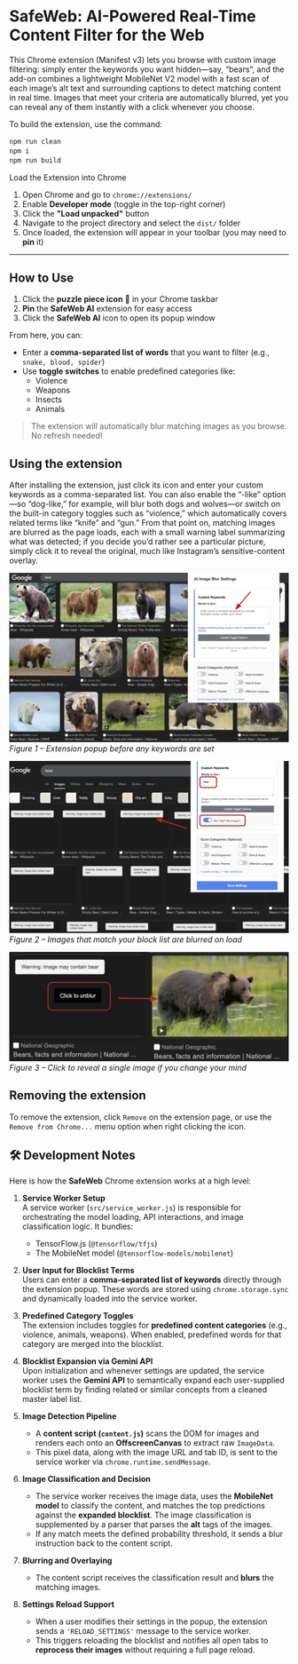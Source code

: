 # SafeWeb: AI-Powered Real-Time Content Filter for the Web

This Chrome extension (Manifest v3) lets you browse with custom image filtering: simply enter the keywords you want hidden—say, “bears”, and the add-on combines a lightweight MobileNet V2 model with a fast scan of each image’s alt text and surrounding captions to detect matching content in real time. Images that meet your criteria are automatically blurred, yet you can reveal any of them instantly with a click whenever you choose.

To build the extension, use the command:

```sh
npm run clean
npm i
npm run build
```

Load the Extension into Chrome

1. Open Chrome and go to `chrome://extensions/`
2. Enable **Developer mode** (toggle in the top-right corner)
3. Click the **"Load unpacked"** button
4. Navigate to the project directory and select the `dist/` folder
5. Once loaded, the extension will appear in your toolbar (you may need to **pin** it)

---

## How to Use

1. Click the **puzzle piece icon** 🧩 in your Chrome taskbar
2. **Pin** the **SafeWeb AI** extension for easy access
3. Click the **SafeWeb AI** icon to open its popup window

From here, you can:

- Enter a **comma-separated list of words** that you want to filter (e.g., `snake, blood, spider`)
- Use **toggle switches** to enable predefined categories like:
  - Violence
  - Weapons
  - Insects
  - Animals

> The extension will automatically blur matching images as you browse. No refresh needed!



Using the extension
----
After installing the extension, just click its icon and enter your custom keywords as a comma-separated list. You can also enable the “-like” option—so “dog-like,” for example, will blur both dogs and wolves—or switch on the built-in category toggles such as “violence,” which automatically covers related terms like “knife” and “gun.” From that point on, matching images are blurred as the page loads, each with a small warning label summarizing what was detected; if you decide you’d rather see a particular picture, simply click it to reveal the original, much like Instagram’s sensitive-content overlay.

![BeforeUsing](./before_.png "Before using")
*Figure&nbsp;1 – Extension popup before any keywords are set*

![AfterUsing](./after_.png "After using")
*Figure&nbsp;2 – Images that match your block list are blurred on load*

![Unblur](./unblur_.png "Unblur")
*Figure&nbsp;3 – Click to reveal a single image if you change your mind*

Removing the extension
----
To remove the extension, click `Remove` on the extension page, or use the `Remove from Chrome...` menu option when right clicking the icon.

## 🛠️ Development Notes

Here is how the **SafeWeb** Chrome extension works at a high level:

1. **Service Worker Setup**  
   A service worker (`src/service_worker.js`) is responsible for orchestrating the model loading, API interactions, and image classification logic. It bundles:
   - TensorFlow.js (`@tensorflow/tfjs`)
   - The MobileNet model (`@tensorflow-models/mobilenet`)  
   

2. **User Input for Blocklist Terms**  
   Users can enter a **comma-separated list of keywords** directly through the extension popup. These words are stored using `chrome.storage.sync` and dynamically loaded into the service worker.

3. **Predefined Category Toggles**  
   The extension includes toggles for **predefined content categories** (e.g., violence, animals, weapons). When enabled, predefined words for that category are merged into the blocklist.

4. **Blocklist Expansion via Gemini API**  
   Upon initialization and whenever settings are updated, the service worker uses the **Gemini API** to semantically expand each user-supplied blocklist term by finding related or similar concepts from a cleaned master label list.

5. **Image Detection Pipeline**
   - A **content script (`content.js`)** scans the DOM for images and renders each onto an **OffscreenCanvas** to extract raw `ImageData`.
   - This pixel data, along with the image URL and tab ID, is sent to the service worker via `chrome.runtime.sendMessage`.

6. **Image Classification and Decision**
   - The service worker receives the image data, uses the **MobileNet model** to classify the content, and matches the top predictions against the **expanded blocklist**. The image classification is supplemented by a parser that parses the **alt** tags of the images.
   - If any match meets the defined probability threshold, it sends a blur instruction back to the content script.

7. **Blurring and Overlaying**
   - The content script receives the classification result and **blurs** the matching images.


8. **Settings Reload Support**
   - When a user modifies their settings in the popup, the extension sends a `'RELOAD_SETTINGS'` message to the service worker.
   - This triggers reloading the blocklist and notifies all open tabs to **reprocess their images** without requiring a full page reload.

